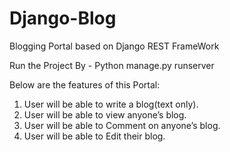 # Django-Blog
Blogging Portal  based on Django REST FrameWork

Run the Project By - Python manage.py runserver

Below are the features of this Portal:
1. User will be able to write a blog(text only).
2. User will be able to view anyone’s blog. 
3. User will be able to Comment on anyone’s blog.
4. User will be able to Edit their blog.




